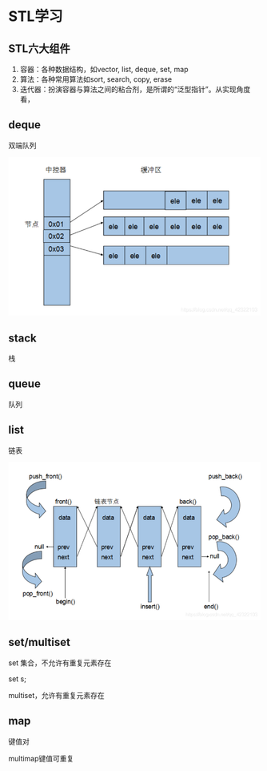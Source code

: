 # STL学习

## STL六大组件

1. 容器：各种数据结构，如vector, list, deque, set, map
2. 算法：各种常用算法如sort, search, copy, erase
3. 迭代器：扮演容器与算法之间的粘合剂，是所谓的“泛型指针”。从实现角度看，

## deque

双端队列

![在这里插入图片描述](https://raw.githubusercontent.com/rowenci/ImagePool/main/img/typora20190817080837663.png)

## stack

栈

## queue

队列

## list

链表

![在这里插入图片描述](https://raw.githubusercontent.com/rowenci/ImagePool/main/img/typora20190817081547209.png)

## set/multiset

set 集合，不允许有重复元素存在

set<int> s;

multiset，允许有重复元素存在

## map

键值对

multimap键值可重复